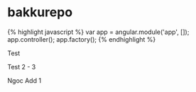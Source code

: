 bakkurepo
=========
{% highlight javascript %}
var app = angular.module('app', []);
app.controller();
app.factory();
{% endhighlight %}

Test

Test 2 - 3

Ngoc Add 1

